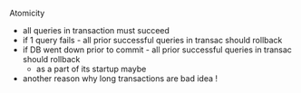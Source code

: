 Atomicity 

- all queries in transaction must succeed
- if 1 query fails - all prior successful queries in transac should rollback
- if DB went down prior to commit - all prior successful queries in transac should rollback
  - as a part of its startup maybe
- another reason why long transactions are bad idea !
